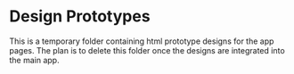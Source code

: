 # Design Prototypes

This is a temporary folder containing html prototype designs for the app pages. The plan is to delete this folder once the designs are integrated into the main app.
